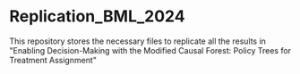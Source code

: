 # Replication_BML_2024
This repository stores the necessary files to replicate all the results in "Enabling Decision-Making with the Modified Causal Forest: Policy Trees for Treatment Assignment"
